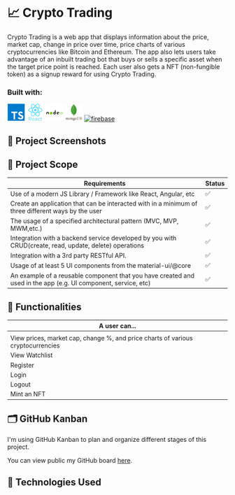 # 📈 Crypto Trading

Crypto Trading is a web app that displays information about the price, market cap, change in price over time, price charts of various cryptocurrencies like Bitcoin and Ethereum. The app also lets users take advantage of an inbuilt trading bot that buys or sells a specific asset when the target price point is reached. Each user also gets a NFT (non-fungible token) as a signup reward for using Crypto Trading.

<h3 align="left">Built with:</h3>
<a href="https://www.typescriptlang.org/" target="_blank" rel="noreferrer"> <img src="https://raw.githubusercontent.com/devicons/devicon/master/icons/typescript/typescript-plain.svg" alt="typescript" width="40" height="40"/></a> 
<a href="https://reactjs.org/" target="_blank" rel="noreferrer"> <img src="https://raw.githubusercontent.com/devicons/devicon/master/icons/react/react-original-wordmark.svg" alt="react" width="40" height="40"/></a> 
<a href="https://nodejs.org" target="_blank" rel="noreferrer"> <img src="https://raw.githubusercontent.com/devicons/devicon/master/icons/nodejs/nodejs-original-wordmark.svg" alt="nodejs" width="40" height="40"/></a> 
<a href="https://www.mongodb.com/" target="_blank" rel="noreferrer"> <img src="https://raw.githubusercontent.com/devicons/devicon/master/icons/mongodb/mongodb-original-wordmark.svg" alt="mongodb" width="40" height="40"/></a> 
<a href="https://firebase.google.com/" target="_blank" rel="noreferrer"> <img src="https://www.vectorlogo.zone/logos/firebase/firebase-icon.svg" alt="firebase" width="40" height="40"/></a>

## 🤳 Project Screenshots

## 🎯 Project Scope

| Requirements                                                                                                   | Status |
| -------------------------------------------------------------------------------------------------------------- | ------ |
| Use of a modern JS Library / Framework like React, Angular, etc                                                |   ✅     |
| Create an application that can be interacted with in a minimum of three different ways by the user             |   ✅     |
| The usage of a specified architectural pattern (MVC, MVP, MWM,etc.)                                            |   ✅     |
| Integration with a backend service developed by you with CRUD(create, read, update, delete) operations         |   ✅     |
| Integration with a 3rd party RESTful API.                                                                      |   ✅     |
| Usage of at least 5 UI components from the material-ui/@core                                                   |   ✅     |
| An example of a reusable component that you have created and used in the app (e.g. Ul component, service, etc) |   ✅     |

## 🔬 Functionalities

| A user can...                                                                                                           |
| ----------------------------------------------------------------------------------------------------------------------- |
|                                                                                                                         |
| View prices, market cap, change %, and price charts of various cryptocurrencies                                         |
| View Watchlist                                                                                                          |
| Register                                                                                                                |
| Login                                                                                                                   |
| Logout                                                                                                                  |
| Mint an NFT                                                                                                             |

## 🗂 GitHub Kanban

I'm using GitHub Kanban to plan and organize different stages of this project.

You can view public my GitHub board [here](https://github.com/tapabratadey/crypto-trading/projects/1).

## 🧪 Technologies Used
